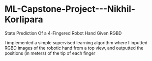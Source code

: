 # ML-Capstone-Project---Nikhil-Korlipara
State Prediction Of a 4-Fingered Robot Hand Given RGBD

I implemented a simple supervised learning algorithm where I
inputted RGBD images of the robotic hand from a top view, and outputted the positions (in
meters) of the tip of each finger
